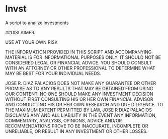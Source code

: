 Invst
======

A script to analize investments    

##DISLAIMER:

USE AT YOUR OWN RISK

THE INFORMATION PROVIDED IN THIS SCRIPT AND ACCOMPANYING MATERIAL IS FOR INFORMATIONAL PURPOSES ONLY.  IT SHOULD NOT BE CONSIDERED LEGAL OR FINANCIAL ADVICE.  YOU SHOULD CONSULT WITH AN ATTORNEY OR OTHER PROFESSIONAL TO DETERMINE WHAT MAY BE BEST FOR YOUR INDIVIDUAL NEEDS.

JOSE R. DIAZ PALACIOS DOES NOT MAKE ANY GUARANTEE OR OTHER PROMISE AS TO ANY RESULTS THAT MAY BE OBTAINED FROM USING OUR CONTENT. NO ONE SHOULD MAKE ANY INVESTMENT DECISION WITHOUT FIRST CONSULTING HIS OR HER OWN FINANCIAL ADVISOR AND CONDUCTING HIS OR HER OWN RESEARCH AND DUE DILIGENCE. TO THE MAXIMUM EXTENT PERMITTED BY LAW, JOSE R DIAZ PALACIOS DISCLAIMS ANY AND ALL LIABILITY IN THE EVENT ANY INFORMATION, COMMENTARY, ANALYSIS, OPINIONS, ADVICE AND/OR RECOMMENDATIONS PROVE TO BE INACCURATE, INCOMPLETE OR UNRELIABLE, OR RESULT IN ANY INVESTMENT OR OTHER LOSSES.